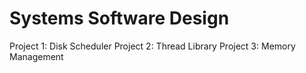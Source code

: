 # Systems Software Design
Project 1: Disk Scheduler
Project 2: Thread Library
Project 3: Memory Management
